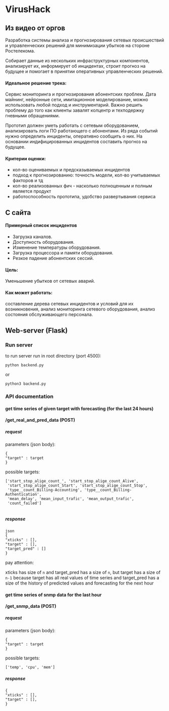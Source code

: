 # VirusHack

## Из видео от оргов

Разработка системы анализа и прогнозирования сетевых происшествий и управленческих решений для минимизации убытков на стороне Ростелекома.

Собирает данные из нескольких инфраструктурных компонентов, анализирует их, информирует об инцидентах, строит прогноз на будущее и помогает в принятии оперативных управленческих решений.

#### Идеальное решение трека:

Cервис мониторинга и прогнозирования абонентских проблем. Дата майнинг, нейронные сети, имитационное моделирование, можно использовать любой подход и инструментарий. Важно решить проблему до того как клиенты завалят колцентр и техподержку гневными обращениями.

Прототип должен уметь работать с сетевым оборудованием, анализировать логи ПО работающего с абонентами. Из ряда событий нужно определить инциденты, оперативно сообщить о них. На основании индифицированных инцидентов составить прогноз на будущее.

#### Критерии оценки:
- кол-во оцениваемых и предсказываемых инцидентов
- подход к прогнозированию: точность модели, кол-во учитываемых факторов и тд
- кол-во реализованных фич - насколько полноценным и полным является продукт
- работоспособность прототипа, удобство развертывания сервиса

## С сайта

#### Примерный список инцидентов
+ Загрузка каналов.
+ Доступность оборудования.
+ Изменение температуры оборудования.
+ Загрузка процессора и памяти оборудования.
+ Резкое падение абонентских сессий.

#### Цель:
Уменьшение убытков от сетевых аварий. 

#### Как может работать:
составление дерева сетевых инцидентов и условий для их возникновения, анализ мониторинга сетевого оборудования, анализ состояния обслуживающего персонала.



## Web-server (Flask)

### Run server

to run server run in root directory (port 4500):

`python backend.py`

or

`python3 backend.py`


### API documentation

#### get time series of given target with forecasting (for the last 24 hours)

#### /get_real_and_pred_data (POST)

##### request

parameters (json body):

```
{
"target" : target
}
```
possible targets:

```
['start_stop_alige_count_', 'start_stop_alige_count_Alive',
 'start_stop_alige_count_Start', 'start_stop_alige_count_Stop',
 'type__count_Billing-Accounting', 'type__count_Billing-Authentication',
 'mean_delay', 'mean_input_trafic', 'mean_output_trafic',
 'count_failed']
 
 ```
 
##### response

```
json
{ 
"xticks" : [],
"target" : [],
"target_pred" : []
}
```

pay attention:

xticks has size of `n` and target_pred has a size of `n`, but target has a size of `n-1` because target has all real values of time series and target_pred has a size of the history of predicted values and forecasting for the next hour



#### get time series of snmp data for the last hour

#### /get_snmp_data (POST)

##### request

parameters (json body):

```
{
"target" : target
}
```
possible targets:

```
['temp', 'cpu', 'mem']
```
 
##### response

```
{ 
"xticks" : [],
"target" : [],
}
```
